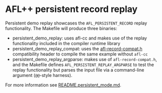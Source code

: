 # AFL++ persistent record replay

Persistent demo replay showcases the `AFL_PERSISTENT_RECORD` replay functionality.
The Makefile will produce three binaries:
  + persistent_demo_replay: uses afl-cc and makes use of the replay functionality included in the compiler runtime library
  + persistent_demo_replay_compat: uses the [afl-record-compat.h](../../include/afl-record-compat.h) compatibility header to compile the same example without `afl-cc` 
  + persistent_demo_replay_argparse: makes use of `afl-record-compat.h`, and the Makefile defines `AFL_PERSISTENT_REPLAY_ARGPARSE` to test the replay functionality but parses the input file via a command-line argument (`@@`-style harness).

For more information see [README.persistent_mode.md](../../instrumentation/README.persistent_mode.md).